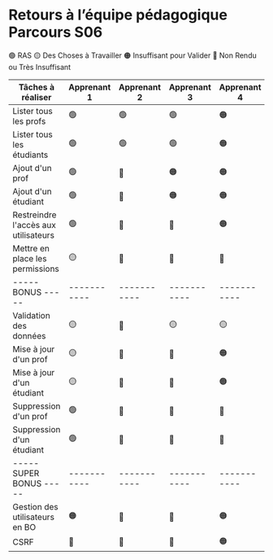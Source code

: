 # Retours à l’équipe pédagogique Parcours S06

🟢 RAS
🟡 Des Choses à Travailler
🟠 Insuffisant pour Valider
🔴 Non Rendu ou Très Insuffisant

| Tâches à réaliser                    | Apprenant 1 | Apprenant 2 | Apprenant 3 | Apprenant 4 |
| ------------------------------------ | ----------- | ----------- | ----------- | ----------- |
| Lister tous les profs                | 🟢          | 🟢          | 🟢          | 🟠          |
| Lister tous les étudiants            | 🟢          | 🟢          | 🟢          | 🟠          |
| Ajout d'un prof                      | 🟢          | 🔴          | 🟠          | 🟠          |
| Ajout d'un étudiant                  | 🟢          | 🔴          | 🟠          | 🟠          |
| Restreindre l'accès aux utilisateurs | 🟢          | 🔴          | 🔴          | 🟠          |
| Mettre en place les permissions      | 🟡          | 🔴          | 🔴          | 🔴          |
| ----- BONUS -----                    | ----------- | ----------- | ----------- | ----------- |
| Validation des données               | 🟡          | 🔴          | 🟡          | 🟡          |
| Mise à jour d'un prof                | 🟡          | 🔴          | 🔴          | 🟠          |
| Mise à jour d'un étudiant            | 🟡          | 🔴          | 🔴          | 🟠          |
| Suppression d'un prof                | 🟢          | 🔴          | 🔴          | 🔴          |
| Suppression d'un étudiant            | 🟢          | 🔴          | 🔴          | 🔴          |
| ----- SUPER BONUS -----              | ----------- | ----------- | ----------- | ----------- |
| Gestion des utilisateurs en BO       | 🟠          | 🔴          | 🔴          | 🟠          |
| CSRF                                 | 🔴          | 🔴          | 🔴          | 🟠          |
